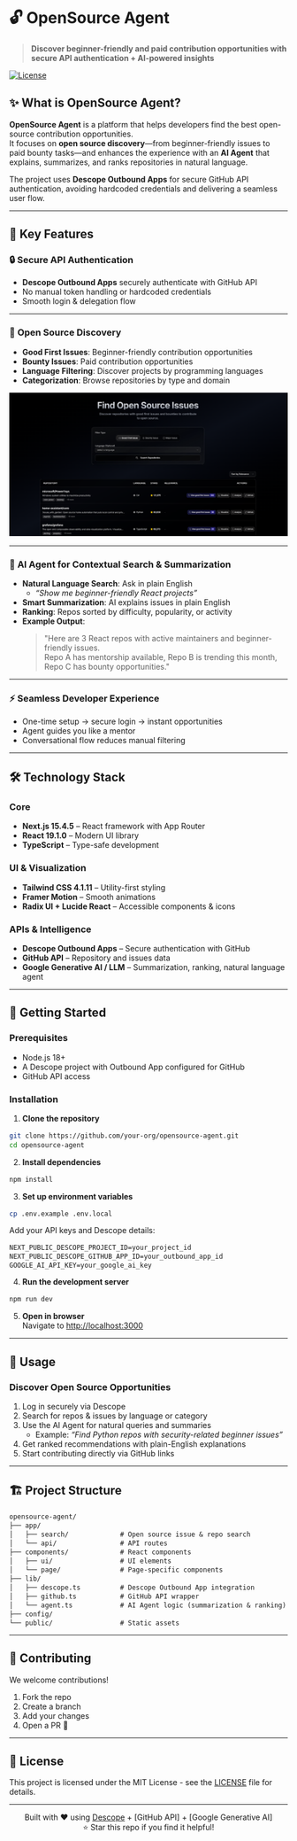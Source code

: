 # 🔓 OpenSource Agent

> **Discover beginner-friendly and paid contribution opportunities with secure API authentication + AI-powered insights**  

[![License](https://img.shields.io/badge/License-MIT-green?style=for-the-badge)](LICENSE)

## ✨ What is OpenSource Agent?

**OpenSource Agent** is a platform that helps developers find the best open-source contribution opportunities.  
It focuses on **open source discovery**—from beginner-friendly issues to paid bounty tasks—and enhances the experience with an **AI Agent** that explains, summarizes, and ranks repositories in natural language.  

The project uses **Descope Outbound Apps** for secure GitHub API authentication, avoiding hardcoded credentials and delivering a seamless user flow.  

---

## 🌟 Key Features

### 🔒 **Secure API Authentication**
- **Descope Outbound Apps** securely authenticate with GitHub API  
- No manual token handling or hardcoded credentials  
- Smooth login & delegation flow  

---

### 🔎 **Open Source Discovery**
- **Good First Issues**: Beginner-friendly contribution opportunities  
- **Bounty Issues**: Paid contribution opportunities  
- **Language Filtering**: Discover projects by programming languages  
- **Categorization**: Browse repositories by type and domain  

![Open Source Discovery](public/GithubImages/opensource.png)

---

### 🤖 **AI Agent for Contextual Search & Summarization**
- **Natural Language Search**: Ask in plain English  
  - *“Show me beginner-friendly React projects”*  
- **Smart Summarization**: AI explains issues in plain English  
- **Ranking**: Repos sorted by difficulty, popularity, or activity  
- **Example Output**:  
  > "Here are 3 React repos with active maintainers and beginner-friendly issues.  
  > Repo A has mentorship available, Repo B is trending this month, Repo C has bounty opportunities."  

---

### ⚡ **Seamless Developer Experience**
- One-time setup → secure login → instant opportunities  
- Agent guides you like a mentor  
- Conversational flow reduces manual filtering  

---

## 🛠️ Technology Stack

### **Core**
- **Next.js 15.4.5** – React framework with App Router  
- **React 19.1.0** – Modern UI library  
- **TypeScript** – Type-safe development  

### **UI & Visualization**
- **Tailwind CSS 4.1.11** – Utility-first styling  
- **Framer Motion** – Smooth animations  
- **Radix UI + Lucide React** – Accessible components & icons  

### **APIs & Intelligence**
- **Descope Outbound Apps** – Secure authentication with GitHub  
- **GitHub API** – Repository and issues data  
- **Google Generative AI / LLM** – Summarization, ranking, natural language agent  

---

## 🚀 Getting Started

### Prerequisites
- Node.js 18+  
- A Descope project with Outbound App configured for GitHub  
- GitHub API access  

### Installation

1. **Clone the repository**
```bash
git clone https://github.com/your-org/opensource-agent.git
cd opensource-agent
```

2. **Install dependencies**
```bash
npm install
```

3. **Set up environment variables**
```bash
cp .env.example .env.local
```

Add your API keys and Descope details:  
```env
NEXT_PUBLIC_DESCOPE_PROJECT_ID=your_project_id
NEXT_PUBLIC_DESCOPE_GITHUB_APP_ID=your_outbound_app_id
GOOGLE_AI_API_KEY=your_google_ai_key
```

4. **Run the development server**
```bash
npm run dev
```

5. **Open in browser**  
Navigate to [http://localhost:3000](http://localhost:3000)

---

## 📱 Usage

### Discover Open Source Opportunities
1. Log in securely via Descope  
2. Search for repos & issues by language or category  
3. Use the AI Agent for natural queries and summaries  
   - Example: *“Find Python repos with security-related beginner issues”*  
4. Get ranked recommendations with plain-English explanations  
5. Start contributing directly via GitHub links  

---

## 🏗️ Project Structure

```
opensource-agent/
├── app/                    
│   ├── search/             # Open source issue & repo search
│   └── api/                # API routes
├── components/             # React components
│   ├── ui/                 # UI elements
│   └── page/               # Page-specific components
├── lib/                    
│   ├── descope.ts          # Descope Outbound App integration
│   ├── github.ts           # GitHub API wrapper
│   └── agent.ts            # AI Agent logic (summarization & ranking)
├── config/                 
└── public/                 # Static assets
```

---

## 🤝 Contributing

We welcome contributions!  

1. Fork the repo  
2. Create a branch  
3. Add your changes  
4. Open a PR 🚀  

---

## 📄 License

This project is licensed under the MIT License - see the [LICENSE](LICENSE) file for details.  

---

<div align="center">

  Built with ❤️ using [Descope](https://descope.com) + [GitHub API] + [Google Generative AI]  
  ⭐ Star this repo if you find it helpful!  

</div>  
